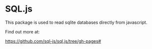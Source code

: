 # SQL.js

This package is used to read sqlite databases directly from javascript.

Find out more at:

https://github.com/sql-js/sql.js/tree/gh-pages#
